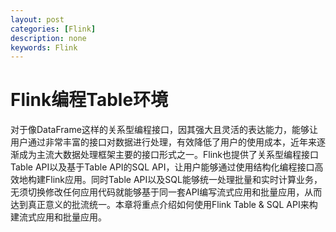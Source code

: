 ```yaml
---
layout: post
categories: [Flink]
description: none
keywords: Flink
---
```

# Flink编程Table环境
对于像DataFrame这样的关系型编程接口，因其强大且灵活的表达能力，能够让用户通过非常丰富的接口对数据进行处理，有效降低了用户的使用成本，近年来逐渐成为主流大数据处理框架主要的接口形式之一。Flink也提供了关系型编程接口Table API以及基于Table API的SQL API，让用户能够通过使用结构化编程接口高效地构建Flink应用。同时Table API以及SQL能够统一处理批量和实时计算业务，无须切换修改任何应用代码就能够基于同一套API编写流式应用和批量应用，从而达到真正意义的批流统一。本章将重点介绍如何使用Flink Table & SQL API来构建流式应用和批量应用。



























